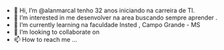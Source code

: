 - 👋 Hi, I’m @alanmarcal tenho 32 anos iniciando na carreira de TI.
- 👀 I’m interested in  me desenvolver na area buscando sempre aprender .
- 🌱 I’m currently learning  na faculdade Insted , Campo Grande - MS 
- 💞️ I’m looking to collaborate on 
- 📫 How to reach me ...

<!---
alanmarcal/alanmarcal is a ✨ special ✨ repository because its `README.md` (this file) appears on your GitHub profile.
You can click the Preview link to take a look at your changes.
--->
